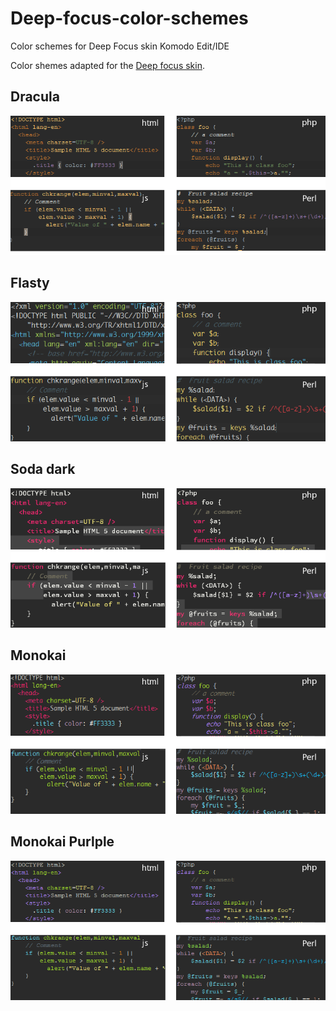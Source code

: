 # Deep-focus-color-schemes
Color schemes for Deep Focus skin Komodo Edit/IDE

Color shemes adapted for the [Deep focus skin](https://github.com/babobski/Deep-Focus-Skin).

## Dracula
<img src="dracula-screenshot.png" alt="Dracula">

## Flasty
<img src="flasty-screenshot.png" alt="Soda Dark">

## Soda dark
<img src="soda-dark-screenshot.png" alt="Soda Dark">

## Monokai
<img src="monokai-screenshot.png" alt="Monokai">

## Monokai Purlple
<img src="monokai-purple-screenshot.png" alt="Monokai Purple">



